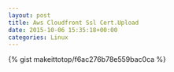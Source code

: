 ```yaml
---
layout: post                                                                                                              
title: Aws Cloudfront Ssl Cert.Upload                                                                                                                       
date: 2015-10-06 15:35:18+00:00                                                                                                                        
categories: Linux                                                                                                                
---                                                                                                                              
```


{% gist makeittotop/f6ac276b78e559bac0ca %}                                                                                                           

